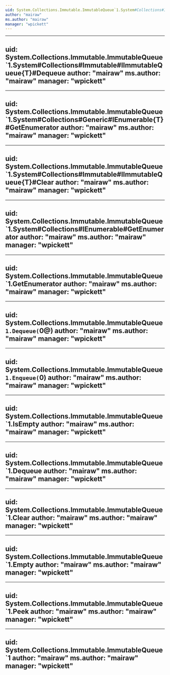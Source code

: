 ```yaml
---
uid: System.Collections.Immutable.ImmutableQueue`1.System#Collections#Immutable#IImmutableQueue{T}#Enqueue(`0)
author: "mairaw"
ms.author: "mairaw"
manager: "wpickett"
---
```


---
uid: System.Collections.Immutable.ImmutableQueue`1.System#Collections#Immutable#IImmutableQueue{T}#Dequeue
author: "mairaw"
ms.author: "mairaw"
manager: "wpickett"
---

---
uid: System.Collections.Immutable.ImmutableQueue`1.System#Collections#Generic#IEnumerable{T}#GetEnumerator
author: "mairaw"
ms.author: "mairaw"
manager: "wpickett"
---

---
uid: System.Collections.Immutable.ImmutableQueue`1.System#Collections#Immutable#IImmutableQueue{T}#Clear
author: "mairaw"
ms.author: "mairaw"
manager: "wpickett"
---

---
uid: System.Collections.Immutable.ImmutableQueue`1.System#Collections#IEnumerable#GetEnumerator
author: "mairaw"
ms.author: "mairaw"
manager: "wpickett"
---

---
uid: System.Collections.Immutable.ImmutableQueue`1.GetEnumerator
author: "mairaw"
ms.author: "mairaw"
manager: "wpickett"
---

---
uid: System.Collections.Immutable.ImmutableQueue`1.Dequeue(`0@)
author: "mairaw"
ms.author: "mairaw"
manager: "wpickett"
---

---
uid: System.Collections.Immutable.ImmutableQueue`1.Enqueue(`0)
author: "mairaw"
ms.author: "mairaw"
manager: "wpickett"
---

---
uid: System.Collections.Immutable.ImmutableQueue`1.IsEmpty
author: "mairaw"
ms.author: "mairaw"
manager: "wpickett"
---

---
uid: System.Collections.Immutable.ImmutableQueue`1.Dequeue
author: "mairaw"
ms.author: "mairaw"
manager: "wpickett"
---

---
uid: System.Collections.Immutable.ImmutableQueue`1.Clear
author: "mairaw"
ms.author: "mairaw"
manager: "wpickett"
---

---
uid: System.Collections.Immutable.ImmutableQueue`1.Empty
author: "mairaw"
ms.author: "mairaw"
manager: "wpickett"
---

---
uid: System.Collections.Immutable.ImmutableQueue`1.Peek
author: "mairaw"
ms.author: "mairaw"
manager: "wpickett"
---

---
uid: System.Collections.Immutable.ImmutableQueue`1
author: "mairaw"
ms.author: "mairaw"
manager: "wpickett"
---
